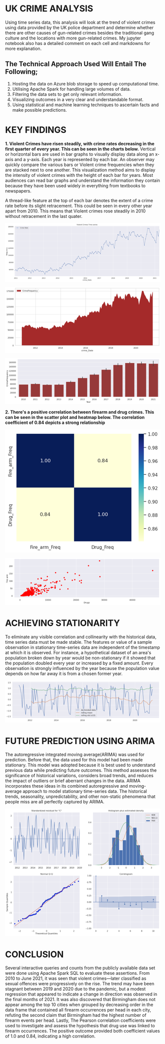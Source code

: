 # UK CRIME ANALYSIS

Using time series data, this analysis will look at the trend of violent crimes using data provided by the UK police department and determine whether there are other causes of gun-related crimes besides the traditional gang culture and the locations with more gun-related crimes. My jupyter notebook also has a detailed comment on each cell and markdowns for more explanation. 

## The Technical Approach Used Will Entail The Following;

1. Hosting the data on Azure blob storage to speed up computational time.
2. Utilising Apache Spark for handling large volumes of data.
3. Filtering the data sets to get only relevant information.
4. Visualizing outcomes in a very clear and understandable format.
5. Using statistical and machine learning techniques to ascertain facts and make possible predictions.
   

# KEY FINDINGS

**1. Violent Crimes have risen steadily, with crime rates decreasing in the first quarter of every year. This can be seen in the charts below.**
Vertical or horizontal bars are used in bar graphs to visually display data along an x-axis and a y-axis. Each year is represented by each bar. An observer may quickly compare the various bars or Violent crime frequencies when they are stacked next to one another. This visualization method aims to display the intensity of violent crimes with the height of each bar for years. Most audiences can read bar graphs and understand the information they contain because they have been used widely in everything from textbooks to newspapers.

A thread-like feature at the top of each bar denotes the extent of a crime rate before its slight retracement. This could be seen in every other year apart from 2010. This means that Violent crimes rose steadily in 2010 without retracement in the last quater.

![](https://github.com/odogwu25/UK-Crime-Analysis/blob/main/crimeimages/violent_Time%20serioes.png)

![](https://github.com/odogwu25/UK-Crime-Analysis/blob/main/crimeimages/stack%20plot.png)

![The candle stick shows the retracement each year](https://github.com/odogwu25/UK-Crime-Analysis/blob/main/crimeimages/Barplot_candle.png)


**2. There's a positive correlation between firearm and drug crimes. This can be seen in the scatter plot and heatmap below. The correlation coefficient of 0.84 depicts a strong relationship**

![](https://github.com/odogwu25/UK-Crime-Analysis/blob/main/crimeimages/drug%20%26%20firearm%20corr.png)

![](https://github.com/odogwu25/UK-Crime-Analysis/blob/main/crimeimages/drug%20and%20firearm%20scatterplot.png)


# ACHIEVING STATIONARITY

To eliminate any visible correlation and collinearity with the historical data, time series data must be made stable. The features or value of a sample observation in stationary time-series data are independent of the timestamp at which it is observed. For instance, a hypothetical dataset of an area's population broken down by year would be non-stationary if it showed that the population doubled every year or increased by a fixed amount. Every observation is strongly influenced by the year because the population value depends on how far away it is from a chosen former year.

![](https://github.com/odogwu25/UK-Crime-Analysis/blob/main/crimeimages/detrending.png)


# FUTURE PREDICTION USING ARIMA

The autoregressive integrated moving average(ARIMA) was used for prediction. Before that, the data used for this model had been made stationary. This model was adopted because it is best used to understand previous data while predicting future outcomes. This method assesses the significance of historical variations, considers broad trends, and reduces the impact of outliers or brief aberrant changes in the data. ARIMA incorporates these ideas in its combined autoregressive and moving-average approach to model stationary time-series data. The historical trends, seasonality, unpredictability, and other non-static phenomena that people miss are all perfectly captured by ARIMA.

![](https://github.com/odogwu25/UK-Crime-Analysis/blob/main/crimeimages/Arima.png)

# CONCLUSION

Several interactive queries and counts from the publicly available data set were done using Apache Spark SQL to evaluate these assertions. From 2010 to June 2021, it was seen that violent crimes—later classified as sexual offences were progressively on the rise. The trend may have been stagnant between 2019 and 2020 due to the pandemic, but a modest regression that appeared to indicate a change in direction was observed in the final months of 2021. It was also discovered that Birmingham does not appear among the top 10 cities when grouped by decreasing order in the data frame that contained all firearm occurrences per head in each city, refuting the second claim that Birmingham had the highest number of firearm events per head. Lastly, The Pearson correlation coefficients were used to investigate and assess the hypothesis that drug use was linked to firearm occurrences. The positive outcome provided both coefficient values of 1.0 and 0.84, indicating a high correlation.
